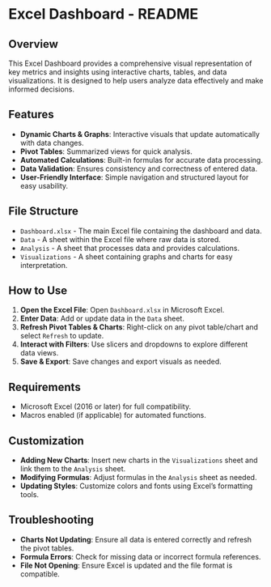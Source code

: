 # Excel Dashboard - README

## Overview
This Excel Dashboard provides a comprehensive visual representation of key metrics and insights using interactive charts, tables, and data visualizations. It is designed to help users analyze data effectively and make informed decisions.

## Features
- **Dynamic Charts & Graphs**: Interactive visuals that update automatically with data changes.
- **Pivot Tables**: Summarized views for quick analysis.
- **Automated Calculations**: Built-in formulas for accurate data processing.
- **Data Validation**: Ensures consistency and correctness of entered data.
- **User-Friendly Interface**: Simple navigation and structured layout for easy usability.

## File Structure
- `Dashboard.xlsx` - The main Excel file containing the dashboard and data.
- `Data` - A sheet within the Excel file where raw data is stored.
- `Analysis` - A sheet that processes data and provides calculations.
- `Visualizations` - A sheet containing graphs and charts for easy interpretation.

## How to Use
1. **Open the Excel File**: Open `Dashboard.xlsx` in Microsoft Excel.
2. **Enter Data**: Add or update data in the `Data` sheet.
3. **Refresh Pivot Tables & Charts**: Right-click on any pivot table/chart and select `Refresh` to update.
4. **Interact with Filters**: Use slicers and dropdowns to explore different data views.
5. **Save & Export**: Save changes and export visuals as needed.

## Requirements
- Microsoft Excel (2016 or later) for full compatibility.
- Macros enabled (if applicable) for automated functions.

## Customization
- **Adding New Charts**: Insert new charts in the `Visualizations` sheet and link them to the `Analysis` sheet.
- **Modifying Formulas**: Adjust formulas in the `Analysis` sheet as needed.
- **Updating Styles**: Customize colors and fonts using Excel’s formatting tools.

## Troubleshooting
- **Charts Not Updating**: Ensure all data is entered correctly and refresh the pivot tables.
- **Formula Errors**: Check for missing data or incorrect formula references.
- **File Not Opening**: Ensure Excel is updated and the file format is compatible.




